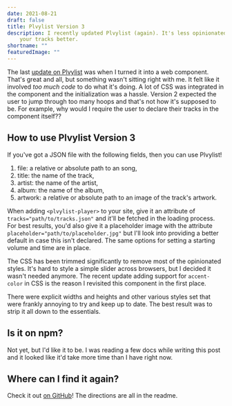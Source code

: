 ```yaml
---
date: 2021-08-21
draft: false
title: Plvylist Version 3
description: I recently updated Plvylist (again). It's less opinionated and handles
    your tracks better.
shortname: ""
featuredImage: ""
---
```


The last [update on Plvylist](../plvylist-web-component/) was when I turned it into a web component. That's great and all, but something wasn't sitting right with me. It felt like it involved _too much code_ to do what it's doing. A lot of CSS was integrated in the component and the initialization was a hassle. Version 2 expected the user to jump through too many hoops and that's not how it's supposed to be. For example, why would I require the user to declare their tracks in the component itself??

## How to use Plvylist Version 3

If you've got a JSON file with the following fields, then you can use Plvylist!

1. file: a relative or absolute path to an song,
2. title: the name of the track,
3. artist: the name of the artist,
4. album: the name of the album,
5. artwork: a relative or absolute path to an image of the track's artwork.

When adding `<plvylist-player>` to your site, give it an attribute of `tracks="path/to/tracks.json"` and it'll be fetched in the loading process. For best results, you'd also give it a placeholder image with the attribute `placeholder="path/to/placeholder.jpg"` but I'll look into providing a better default in case this isn't declared. The same options for setting a starting volume and time are in place.

The CSS has been trimmed significantly to remove most of the opinionated styles. It's hard to style a simple slider across browsers, but I decided it wasn't needed anymore. The recent update adding support for `accent-color` in CSS is the reason I revisited this component in the first place.

There were explicit widths and heights and other various styles set that were frankly annoying to try and keep up to date. The best result was to strip it all down to the essentials.

## Is it on npm?

Not yet, but I'd like it to be. I was reading a few docs while writing this post and it looked like it'd take more time than I have right now.

## Where can I find it again?

Check it out [on GitHub](https://github.com/troyvassalotti/plvylist)! The directions are all in the readme.
